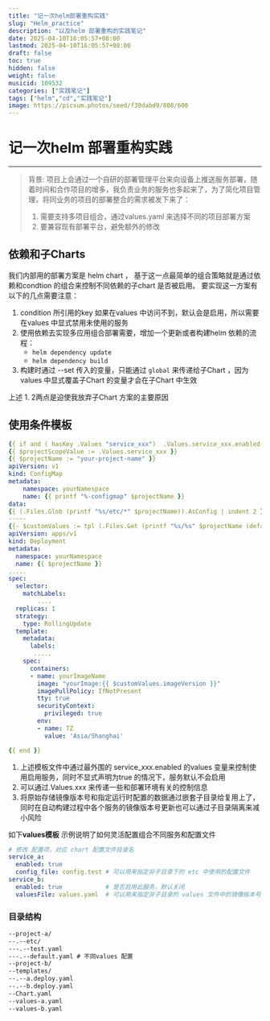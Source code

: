 ```yaml
---
title: "记一次helm部署重构实践"
slug: "Helm_practice"
description: "以及helm 部署重构的实践笔记"
date: 2025-04-10T16:05:57+08:00
lastmod: 2025-04-10T16:05:57+08:00
draft: false
toc: true
hidden: false
weight: false
musicid: 109532
categories: ["实践笔记"]
tags: ["helm","cd","实践笔记"]
image: https://picsum.photos/seed/f30dabd9/800/600
---
```


# 记一次helm 部署重构实践
-----
> 背景: 项目上会通过一个自研的部署管理平台来向设备上推送服务部署，随着时间和合作项目的增多，我负责业务的服务也多起来了，为了简化项目管理，将同业务的项目的部署整合的需求被发下来了：
> 1. 需要支持多项目组合，通过values.yaml 来选择不同的项目部署方案
> 2. 要兼容现有部署平台，避免额外的修改

## 依赖和子Charts
我们内部用的部署方案是 helm chart ， 基于这一点最简单的组合策略就是通过依赖和condtion 的组合来控制不同依赖的子chart 是否被启用。
要实现这一方案有以下的几点需要注意：  
1. condition 所引用的key 如果在values 中访问不到，默认会是启用，所以需要在values 中显式禁用未使用的服务
2. 使用依赖去实现多应用组合部署需要，增加一个更新或者构建helm 依赖的流程：
    - `helm dependency update`
    - `helm dependency build`
3. 构建时通过 --set 传入的变量，只能通过 `global` 来传递给子Chart ，因为values 中显式覆盖子Chart 的变量才会在子Chart 中生效

上述 1. 2两点是迫使我放弃子Chart 方案的主要原因

## 使用条件模板
```yaml
{{ if and ( hasKey .Values "service_xxx")  .Values.service_xxx.enabled }}
{{ $projectScopeValue := .Values.service_xxx }}
{{ $projectName := "your-project-name" }}
apiVersion: v1
kind: ConfigMap
metadata:
    namespace: yourNamespace
    name: {{ printf "%-configmap" $projectName }}
data:
{{ (.Files.Glob (printf "%s/etc/*" $projectName)).AsConfig | indent 2 }}
-----
{{- $customValues := tpl (.Files.Get (printf "%s/%s" $projectName (default "values.yaml" $projectScopeValue.valuesFile) )) . | fromYaml -}}
apiVersion: apps/v1
kind: Deployment
metadata:
  namespace: yourNamespace
  name: {{ $projectName }}
.....
spec:
  selector:
    matchLabels:
        ....
  replicas: 1
  strategy:
    type: RollingUpdate
  template:
    metadata:
      labels:
       .....
    spec:
      containers:
      - name: yourImageName
        image: "yourImage:{{ $customValues.imageVersion }}"
        imagePullPolicy: IfNotPresent
        tty: true
        securityContext:
          privileged: true
        env:
        - name: TZ
          value: 'Asia/Shanghai'

{{ end }}
```
1. 上述模板文件中通过最外围的 service_xxx.enabled 的values 变量来控制使用启用服务，同时不显式声明为true 的情况下，服务默认不会启用
2. 可以通过.Values.xxx 来传递一些和部署环境有关的控制信息
3. 将原始存储镜像版本号和指定运行时配置的数据通过嵌套子目录给复用上了，同时在自动构建过程中各个服务的镜像版本号更新也可以通过子目录隔离来减小风险  

如下**values模板** 示例说明了如何灵活配置组合不同服务和配置文件
```yaml
# 修改 配置项，对应 chart 配置文件目录名
service_a:
  enabled: true
  config_file: config.test # 可以用来指定非子目录下的 etc 中使用的配置文件 
service_b:
  enabled: true            # 是否启用此服务，默认关闭
  valuesFile: values.yaml  # 可以用来指定非子目录的 values 文件中的镜像版本号
```
### 目录结构
```txt
--project-a/
--.--etc/
---.--test.yaml
---.--default.yaml # 不同values 配置
--project-b/
--templates/
--.--a.deploy.yaml
--.--b.deploy.yaml
--Chart.yaml
--values-a.yaml
--values-b.yaml
```